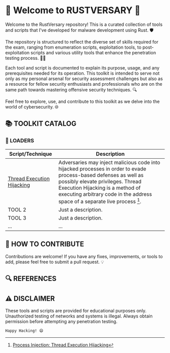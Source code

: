 # 🦀 Welcome to RUSTVERSARY 🦀

Welcome to the RustVersary repository! This is a curated collection of tools and scripts that I've developed for malware development using Rust. 🛡️

The repository is structured to reflect the diverse set of skills required for the exam, ranging from enumeration scripts, exploitation tools, to post-exploitation scripts and various utility tools that enhance the penetration testing process. 🕵️‍♂️

Each tool and script is documented to explain its purpose, usage, and any prerequisites needed for its operation. This toolkit is intended to serve not only as my personal arsenal for security assessment challenges but also as a resource for fellow security enthusiasts and professionals who are on the same path towards mastering offensive security techniques. 🔍

Feel free to explore, use, and contribute to this toolkit as we delve into the world of cybersecurity. 🌐

## 📚 TOOLKIT CATALOG
### 🔄 LOADERS
| Script/Technique                                                                                                                 | Description                                                                                                                                                                                                                                                             |
|----------------------------------------------------------------------------------------------------------------------------------|-------------------------------------------------------------------------------------------------------------------------------------------------------------------------------------------------------------------------------------------------------------------------|
| [Thread Execution Hijacking](https://github.com/Suredials/RUSTVERSARY/blob/main/LOADERS/thread_execution_hijacking/src/main.rs)	 | Adversaries may inject malicious code into hijacked processes in order to evade process-based defenses as well as possibly elevate privileges. Thread Execution Hijacking is a method of executing arbitrary code in the address space of a separate live process [^1]. |
| TOOL 2	                                                                                                                          | Just a description.                                                                                                                                                                                                                                                     |
| TOOL 3                                                                                                                           | 	Just a description.                                                                                                                                                                                                                                                    |
| ...	                                                                                                                             | ...                                                                                                                                                                                                                                                                     | 
## 🤝 HOW TO CONTRIBUTE
Contributions are welcome! If you have any fixes, improvements, or tools to add, please feel free to submit a pull request. 💡
## 🔍 REFERENCES

[^1]: [Process Injection: Thread Execution Hijacking](https://attack.mitre.org/techniques/T1055/003/)
## ⚠️ DISCLAIMER
These tools and scripts are provided for educational purposes only. Unauthorized testing of networks and systems is illegal. Always obtain permission before attempting any penetration testing.

` Happy Hacking! 😄 `
